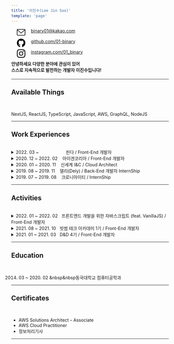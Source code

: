 ```yaml
---
title: '이진수(Lee Jin Soo)'
template: 'page'
---
```


<img src="../../static/icons/email.svg" width="27px" align="left" hspace= "18">
<a href="mailto:binary01@kakao.com">binary01@kakao.com</a><br/><br/>
<img src="../../static/icons/github.svg" width="27px" align="left" hspace= "18">
<a href="https://github.com/01-binary">github.com/01-binary</a><br/><br/>
<img src="../../static/icons/instagram.svg" width="27px" align="left" hspace= "18">
<a href="https://instagram.com/01_binary">instagram.com/01_binary</a><br/>

#### 안녕하세요 다양한 분야에 관심이 있어<br/> 스스로 지속적으로 발전하는 개발자 이진수입니다!

---

## Available Things

<br/>

NextJS, ReactJS, TypeScript, JavaScript, AWS, GraphQL, NodeJS

---

## Work Experiences

<br/>

<details>

<summary>2022. 03 ~ &nbsp &nbsp &nbsp &nbsp &nbsp &nbsp &nbsp &nbsp &nbsp &nbsp &nbsp핀다 / Front-End 개발자</summary>

- 예적금 비교 프로덕트 개발
- 신용점수, 신용정보, 신용점수 올리기 프로덕트 개발
- 모노 레포 Git Flow 작성 및 모노 레포 세팅
- 마이데이터 알고하는 동의 개발
- DSR 계산기, 여윳돈 계산기 개발
- 금융인증서 연동
- 연말정산 계산기 (3종), 금융 계산기 (5종) 레거시 이관 및 리팩토링
- 안드로이드, iOS와 WEB 간 인터페이스 다수 추가
- 앱 알림탭 리팩토링
- 중도 상환 안내페이지 개발
- Web ALB 세팅
- 앱 자주 묻는 질문 개발
- 이벤트 페이지 다수 개발

* 기술 스택 : NestJS, Redux, RTK-Query, Redux-saga, Tailwind CSS, TypeScript, Styled-components, AWS

</details>

<details>

<summary>2020. 12 ~ 2022. 02 &nbsp &nbsp아이겐코리아 / Front-End 개발자</summary>

- Embeddable React 개발

  - 타 사이트에 Script 방식으로 삽입할 수 있는 봇 형태의 UI 개발
  - User Agent를 활용한 PC, MO UI 제작
  - 고객사의 Sub Domain이 다를 경우에도 Indexed DB에 저장된 내용을 공유하기 위해 iframe으로 특정 도메인을 가진 페이지 삽입
  - iframe으로 삽입된 페이지에서 Indexed DB를 활용하여 Script가 삽입된 타 사이트 페이지의 정보를 기록
  - Message Channel API를 활용한 Embeddable React와 iframe간의 통신 구현
  - 페이지의 정보를 토대로 호출할 추천 리스트 API를 선별하는 Trigger 기능 제작
  - AWS Code Pipeline를 활용한 프론트엔드 CI / CD 구축 및 배포
  - 기술 스택 : React, Redux, React hooks, TypeScript, Mono Repo (Lerna, yarn Workspace), SCSS, Atomic Design System

- 어드민 웹 리팩토링 및 유지보수

  - 고객사에게 데이터 추천과 관련된 모든 정보를 제공하기 위한 백오피스(어드민) 웹에 대한 전반적인 유지보수 및 리팩토링
  - React와 상태 관리 라이브러리 Redux, 비동기처리를 위한 Redux-Saga 활용
  - Component 비즈니스 로직을 Custom Hooks에서 처리
  - Class Component를 Functional Component로 리팩토링
  - Global CSS (Bootstrap 등) 제거 및 레이아웃 재설계
  - locale(react-intl)를 활용한 국제화
  - 추천 리스트에 따라 다른 데모 View 제공
  - JavaScript에서 TypeScript로 마이그레이션
  - Antd와 Task runner gulp를 활용한 Dark Mode 제작
  - AWS Code Pipeline를 활용한 프론트엔드 CI / CD 구축 및 배포
  - AWS Certificate Manager, AWS Route 53를 활용한 SSL 적용, 호스팅
  - 기술 스택 : React, Redux, Redux-saga, React hooks, TypeScript, CRACO, Antd UI, Styled-components, AWS

- puppeteer를 활용한 네이버 쇼핑 크롤링

  - puppeteer를 활용하여 각 검색어에 대한 검색 결과를 크롤링
  - 각 검색어의 정보가 담긴 csv 파일을 Read 후, 검색의 Input 값으로 활용
  - 각 검색 데이터의 네이버 쇼핑 리뷰 텍스트 크롤링
  - 각 검색 결과의 이미지를 크롤링하여 RGB 또는 Hex Code로 변환
  - 해당 데이터를 tsv, csv 파일로 변환
  - 기술 스택 : JavaScript, Puppeteer 등

- AWS ELB 트래픽 로그를 활용한 기능 추가

  - AWS Lambda와 Eventbridge를 활용한 매일 정오 배치 작업
  - 당일 특정 API 도메인의 ELB 로그를 확인하여 호출된 도메인의 Query Param 파싱 후, S3에 적재
  - 스프링 Scheduler Cron으로 매일 S3에 적재된 파일에 접근하여 고객사별 사용, 미사용 추천 리스트 구분 후 DB 적재 AWS Lambda를 활용한 데이터 파싱, S3 적재
  - AWS Lambda에서 NodeJS 환경으로 S3 파일을 Read한 후 파싱
  - Eventbridge를 활용하여 Target이 업로드 될 때마다 Target를 파싱
  - 파싱된 데이터를 S3에 csv로 적재

- 카페 24 Admin API를 활용한 상품 데이터 추출

  - AWS DynamoDB, Lambda를 활용하여 고객사의 전체 아이템 정보를 가져오는 일배치 개발
  - 카페 24를 활용하여 쇼핑몰 운영하는 경우 매일 전체 쇼핑 리스트를 제공해주는 API가 존재하지 않음 (limit 최대 100개인 API 존재)
  - limit 최대 100개인 API를 활용하기 위한 초기 Access Token (Expire time: 2시간), Refresh Token 발행 및 DynamoDB에 저장
  - 반복문을 활용하여 전체 쇼핑 리스트 가져오기, Call 수를 Over하거나 만료 시간이 지날 경우 DynamoDB에 저장된 Refresh Token으로 Access Token 재발행 후 사용

- 라운지비 프론트엔드 제작

  - 카페 24를 활용하여 쇼핑몰을 운영하는 라운지비라는 고객사의 프론트엔드 일부분을 직접 작성
  - PC용 페이지 총 11개에 들어갈 Carousel 형태의 View 제작
  - Auto Scroll, Responsive, Mouse Hover Stop 기능을 가진 Carousel View 제작
  - fetch API와 DOM API 활용
  - Vanilla JS로 제작
  - 기술 스택 : HTML5, JavaScript, CSS3

- 올리브영 어드민 프론트엔드 개발

  - 회사에서 제공하는 데이터 추천 API의 데모 및 성과 분석 리포트를 보여주는 올리브영용 백오피스(어드민)를 개발
  - 추천 배치 정상 작동 여부 View 개발
  - 추천 배치 정상 작동 여부 API 개발
  - 백엔드 서버에서 AWS S3의 presigned url 발행을 요청하여 사용자는 가용 가능한 시간동안 프론트엔드에서 S3 파일 다운 가능
  - 추천 성과 지표 조회 화면 개발
  - 추천 & 라이브 스트림 데모 화면 개발
  - 운영 기능 (AB TEST 설정, 필터링 등) 개발
  - 기술 스택 : React, Redux, AWS (Lambda, Code Pipeline, S3)

</details>

<details>
<summary>2020. 01 ~ 2020. 11 &nbsp &nbsp신세계 I&C / Cloud Architect</summary>

- 마이크로 사이트 개발

  - 리테일 분야 AWS 활용에 대한 파트너 기업의 전문성을 인증해주는 AWS Retail Competency 취득을 위해 마이크로 사이트 개발
  - 정적 사이트 생성기인 Gatsby(React + GraphQL)로 개발
  - react-intl를 활용한 번역 기능 개발
  - AWS S3, CloudFront를 활용한 배포
  - AWS Retail Competency 심사 항목 대상으로 해당 사이트 활용
  - 관련 기사 : https://www.shinsegaegroupinside.com/44056/
  - 도메인 : https://ssgmsp.com

- Public Cloud 환경에서 Infra 운영

  - MSP (Mirco Service Provider) 역할을 하는 팀에서 인프라 운영 업무를 맡음
  - AWS Console 상에서의 보안 그룹, EC2 등 AWS Service 네이밍 룰 정의
  - 고객의 요청에 따라 Security Group Open 및 방화벽 정책 제어
  - AWS 서비스 사용량에 따른 비용 최적화
  - 기존 고객사의 아키텍처를 바탕으로 AWS로 인프라를 마이그레이션 했을 때의 AWS 아키텍처 제작
  - AWS Serverless Function인 Lambda를 활용하여 EC2에 보안 솔루션 자동설치

</details>

<details>
<summary>2019. 08 ~ 2019. 11 &nbsp &nbsp델리(Dely) / Back-End 개발자 InternShip</summary>

- 플랫폼 백엔드에 대한 전반적인 리팩토링과 기능 개발을 수행
- RDB 설계, Graphql Query, Mutation, Subscription 작성
- 네이버 클라우드 SENS를 활용하여 인증 메세지 전송 구현
- AWS, Naver Cloud Platform 등 여러 API를 활용한 경험
- 기술 스택 : NodeJS, GraphQL, Sequelize, AWS, Naver Cloud Platform

</details>

<details>
<summary>2019. 07 ~ 2019. 08 &nbsp &nbsp크로니아이티 / InternShip</summary>

- IoT 플랫폼인 OneM2M을 매주 학습하고 다른 학생 및 교수님들과 세미나를 진행

</details>

---

## Activities

<br/>

<!-- 프론트엔드 개발을 위한 자바스크립트 (feat. VanillaJS)
 -->
 <details>
<summary>2022. 01 ~ 2022. 02 &nbsp&nbsp프론트엔드 개발을 위한 자바스크립트 (feat. VanillaJS) / Front-End 개발자</summary>

- 프로그래머스에서 진행하는 JavaScript 스터디
- 매주 미션을 진행하며 멘토분들께 코드 리뷰를 받음
- Vanilla JS로만 미션을 진행하여 JS에 대한 기본기 강화
- 기술 스택 : JS
- 관련 링크 : [Link](https://programmers.co.kr/learn/courses/13545)

</details>

<details>
<summary>2021. 08 ~ 2021. 10 &nbsp&nbsp빗썸 테크 아카데미 1기 / Front-End 개발자</summary>

- 4주간 빗썸코리아에서 주최하는 웹 프론트엔드 과정을 학습하고 이를 토대로 3주간 프로젝트를 진행
- 코인에 지식이 없는 초보 투자자가 투자 고수들의 포트폴리오를 따라 투자할 수 있는 플랫폼 Clone Coin 개발
- 기술 스택 : React, JS, Redux, Redux-saga, styled-component, Custom Hooks
- 관련 링크 : [Link](https://docs.google.com/presentation/d/1snmurKuTz5yTYzdyzOJS9oceM7djMcEkXLpThUHcKeg/edit?usp=sharing)

</details>

<details>

<summary>2021. 01 ~ 2021. 03 &nbsp&nbspD&D 4기 / Front-End 개발자</summary>

- Front-End 개발자로 참여해 소비자들의 현명한 소비를 위한 서비스 '쫌싸!' 개발
- 반응형으로 PC, Mobile용 사이트 개발
- 기술 스택 : React, JS, Context API, Tailwind, AWS
- 관련 링크 : [Link](https://dnd.ac/project/10)

</details>

---

## Education

<br/>

2014. 03 ~ 2020. 02 &nbsp&nbsp동국대학교 컴퓨터공학과

---

## Certificates

<br/>

- AWS Solutions Architect – Associate
- AWS Cloud Practitioner
- 정보처리기사

---

<!--
## Papers

<br/>

- LoRaWAN 기반 블록체인 차량정보 관리 체계의 설계 및 구현

  - LoRa를 활용하여, 신뢰성 있는 차량 정보를 수집하고 이를 블록체인으로 관리할 수 있는 시스템을 구축
  - 고유 번호 - 106329679 &nbsp&nbsp[Link](http://www.riss.kr/search/detail/DetailView.do?p_mat_type=1a0202e37d52c72d&control_no=ff3fa5ed2256b1546aae8a972f9116fb)

- 전자제어 기반 잠금장치 시스템의 설계 및 구현
  - IoT 기술을 활용해 전자식으로 잠금장치(금고)를 제어하는 시스템을 설계 및 구축
  - 고유 번호 - 106039132 &nbsp&nbsp[Link](http://www.riss.kr/search/detail/DetailView.do?p_mat_type=1a0202e37d52c72d&control_no=fa8c22c6df2c09d94884a65323211ff0)

<!--금고(o), lora1(한국정보)(o),lora2(국제),lora3(scopus),종설(1(국내),2(국제))  -->

<!--
## Projects

<br/>

2021

- 초보 투자자가 투자 고수들의 포트폴리오를 따라 투자할 수 있는 플랫폼 Clone Coin 제작

  - Project Period : 2021-09 ~ 2021-10
  - Used Things : React, Redux, Redux-Saga, Antd, Styled-Component, AWS

- 소비자들의 현명한 소비를 위한 서비스 '쫌싸!' 제작
  - Project Period : 2021-01 ~ 2021-03
  - Used Things : React, Context API, Tailwind, AWS

<br/>

2020

- Gatsby를 활용한 개인 블로그 제작
  - Project Period : 2020-01 ~ 2020-02
  - Used Things : React, GraphQL, JavaScript

<br/>

<details>

<summary>2019</summary>

- OneM2M 기반 드론을 활용한 스마트 치안 시스템

  - Project Period : 2019-09 ~ 2019-12
  - Used Things : OneM2M, JavaScript

- Semantic Segmentation을 이용한 교내 시설 혼잡도 안내 서비스

  - Project Period : 2019-10 ~ 2019-11
  - Used Things : JavaScript, OneM2M, Tensorflow.js

- 카카오 아레나 브런치 사용자를 위한 글 추천 대회
  - Project Period : 2019-07 ~ 2019-07
  - Used Things : Python, Jupyter Notebook
- LoRa Network 기반 블록체인 차량 정보 관리 체계
  - Project Period : 2019-04 ~ 2019-05
  - Used Things : Raspberry Pi, LoRa
- 블록체인을 활용한 중고거래 이력관리 시스템 구성

  - Project Period : 2019-03 ~ 2019-05
  - Used Things : JavaScript, NodeJS, Docker, Hyperledger Fabric

- 오픈소스 기반의 챗봇 성능 비교분석 연구
  - Project Period : 2019-01 ~ 2019-01
  - Used Things : JavaScript, Dialogflow, QnA Maker

</details>

<br/>

<details>

<summary>2018</summary>

- 인공지능 음성인식을 통한 편의점 상품정보 알림 시스템

  - Project Period : 2018-09 ~ 2018-12
  - Used Things : JavaScript, NodeJS, MySQL

- 웨어러블 디바이스를 활용한 실시간 소방관 위험 감지 시스템

  - Project Period : 2018-11 ~ 2018-12
  - Used Things : Arduino Uno, Android

- 강의실 대관 및 강의실 정보열람 시스템

  - Project Period : 2018-11 ~ 2018-12
  - Used Things : JavaScript, NodeJS, MySQL

- OpenGL를 이용한 게임 제작

  - Project Period : 2018-11 ~ 2018-12
  - Used Things : C++, OpenGL

- 전자제어 기반 잠금장치 시스템의 설계 및 구현

  - Project Period : 2018-10 ~ 2018-11
  - Used Things : Arduino Uno, JavaScript, NodeJS, MongoDB

- 크롤링을 이용한 포털사이트 검색순위 종합시스템
  - Project Period : 2018-06 ~ 2018-06
  - Used Things : Java, Swing

</details> -->
